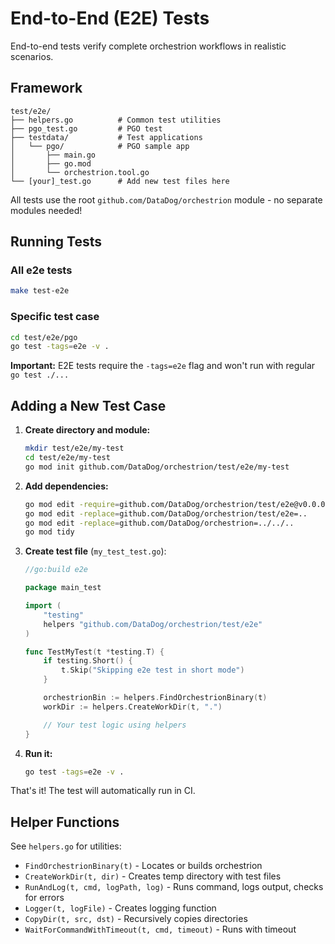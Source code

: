# End-to-End (E2E) Tests

End-to-end tests verify complete orchestrion workflows in realistic scenarios.

## Framework

```
test/e2e/
├── helpers.go          # Common test utilities
├── pgo_test.go         # PGO test
├── testdata/           # Test applications
│   └── pgo/            # PGO sample app
│       ├── main.go
│       ├── go.mod
│       └── orchestrion.tool.go
└── [your]_test.go      # Add new test files here
```

All tests use the root `github.com/DataDog/orchestrion` module - no separate modules needed!

## Running Tests

### All e2e tests

```bash
make test-e2e
```

### Specific test case

```bash
cd test/e2e/pgo
go test -tags=e2e -v .
```

**Important:** E2E tests require the `-tags=e2e` flag and won't run with regular `go test ./...`

## Adding a New Test Case

1. **Create directory and module:**

   ```bash
   mkdir test/e2e/my-test
   cd test/e2e/my-test
   go mod init github.com/DataDog/orchestrion/test/e2e/my-test
   ```

2. **Add dependencies:**

   ```bash
   go mod edit -require=github.com/DataDog/orchestrion/test/e2e@v0.0.0
   go mod edit -replace=github.com/DataDog/orchestrion/test/e2e=..
   go mod edit -replace=github.com/DataDog/orchestrion=../../..
   go mod tidy
   ```

3. **Create test file** (`my_test_test.go`):

   ```go
   //go:build e2e

   package main_test

   import (
       "testing"
       helpers "github.com/DataDog/orchestrion/test/e2e"
   )

   func TestMyTest(t *testing.T) {
       if testing.Short() {
           t.Skip("Skipping e2e test in short mode")
       }

       orchestrionBin := helpers.FindOrchestrionBinary(t)
       workDir := helpers.CreateWorkDir(t, ".")

       // Your test logic using helpers
   }
   ```

4. **Run it:**

   ```bash
   go test -tags=e2e -v .
   ```

That's it! The test will automatically run in CI.

## Helper Functions

See `helpers.go` for utilities:

- `FindOrchestrionBinary(t)` - Locates or builds orchestrion
- `CreateWorkDir(t, dir)` - Creates temp directory with test files
- `RunAndLog(t, cmd, logPath, log)` - Runs command, logs output, checks for errors
- `Logger(t, logFile)` - Creates logging function
- `CopyDir(t, src, dst)` - Recursively copies directories
- `WaitForCommandWithTimeout(t, cmd, timeout)` - Runs with timeout

